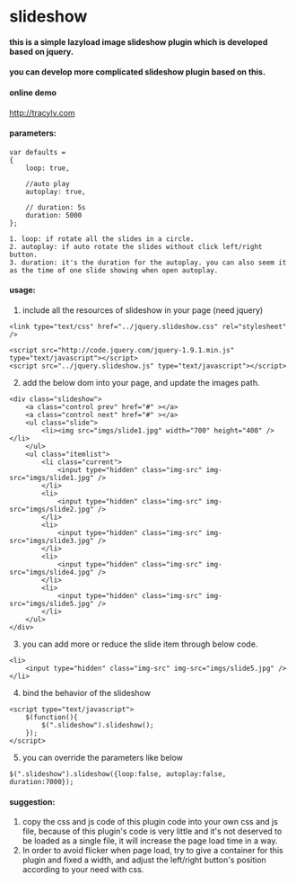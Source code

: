 # slideshow
#### this is a simple lazyload image slideshow plugin which is developed based on jquery. 
#### you can develop more complicated slideshow plugin based on this.

#### online demo
http://tracylv.com
#### parameters:
```
var defaults =
{
    loop: true,

    //auto play
    autoplay: true,

    // duration: 5s
    duration: 5000
};

1. loop: if rotate all the slides in a circle.
2. autoplay: if auto rotate the slides without click left/right button.
3. duration: it's the duration for the autoplay. you can also seem it as the time of one slide showing when open autoplay.
```
#### usage:
1. include all the resources of slideshow in your page (need jquery)
```
<link type="text/css" href="../jquery.slideshow.css" rel="stylesheet" />

<script src="http://code.jquery.com/jquery-1.9.1.min.js" type="text/javascript"></script>
<script src="../jquery.slideshow.js" type="text/javascript"></script>
```
2. add the below dom into your page, and update the images path.
```
<div class="slideshow">
	<a class="control prev" href="#" ></a>
	<a class="control next" href="#" ></a>
	<ul class="slide">
		<li><img src="imgs/slide1.jpg" width="700" height="400" /></li>
	</ul>
	<ul class="itemlist">
		<li class="current">
			<input type="hidden" class="img-src" img-src="imgs/slide1.jpg" />
		</li>
		<li>
			<input type="hidden" class="img-src" img-src="imgs/slide2.jpg" />
		</li>
		<li>
			<input type="hidden" class="img-src" img-src="imgs/slide3.jpg" />
		</li>
		<li>
			<input type="hidden" class="img-src" img-src="imgs/slide4.jpg" />
		</li>
		<li>
			<input type="hidden" class="img-src" img-src="imgs/slide5.jpg" />
		</li>
	</ul>
</div>
```
3. you can add more or reduce the slide item through below code.
```
<li>
	<input type="hidden" class="img-src" img-src="imgs/slide5.jpg" />
</li>
```
4. bind the behavior of the slideshow
```
<script type="text/javascript">
    $(function(){
	    $(".slideshow").slideshow();
	});
</script>
```
5. you can override the parameters like below
```
$(".slideshow").slideshow({loop:false, autoplay:false, duration:7000});
```
#### suggestion:
1. copy the css and js code of this plugin code into your own css and js file, because of this plugin's code is very little and it's not deserved to be loaded as a single file, it will increase the page load time in a way.
2. In order to avoid flicker when page load, try to give a container for this plugin and fixed a width, and adjust the left/right button's position according to your need with css.


